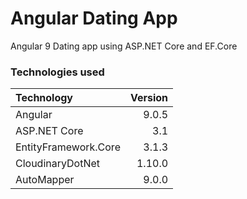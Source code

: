 # Angular Dating App
Angular 9 Dating app using ASP.NET Core and EF.Core

### Technologies used
| Technology           | Version |
|:----------------------|--------:|
| Angular              | 9.0.5   |
| ASP.NET Core         | 3.1   |
| EntityFramework.Core | 3.1.3   |
| CloudinaryDotNet     | 1.10.0  |
| AutoMapper           | 9.0.0  |
